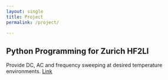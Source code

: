 ```yaml
---
layout: single
title: Project
permalink: /project/

---
```


## Python Programming for Zurich HF2LI
Provide DC, AC and frequency sweeping at desired temperature environments. [Link](https://github.com/tingyi-chen/ZurichxLakeShore)